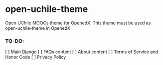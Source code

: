 # open-uchile-theme
Open UChile MOOCs theme for  OpenedX. This theme must be used as open-uchile-theme in OpenedX


### TO-DO:

[ ] Main Django
[ ] FAQs content
[ ] About content
[ ] Terms of Service and Honor Code
[ ] Privacy Policy